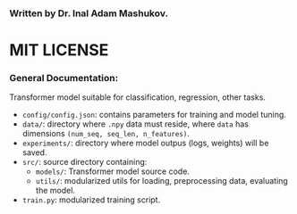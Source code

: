 ### Written by Dr. Inal Adam Mashukov.
# MIT LICENSE
### General Documentation:
Transformer model suitable for classification, regression, other tasks.  
- `config/config.json`: contains parameters for training and model tuning.
- `data/`: directory where `.npy` data must reside, where `data` has dimensions `(num_seq, seq_len, n_features)`.
- `experiments/`: directory where model outpus (logs, weights) will be saved.
- `src/`: source directory containing:
  - `models/`: Transformer model source code.
  - `utils/`: modularized utils for loading, preprocessing data, evaluating the model.
- `train.py`: modularized training script.
